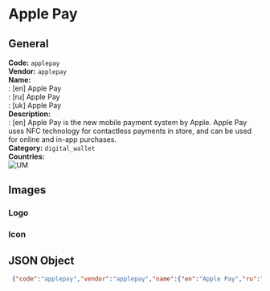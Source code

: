 # Apple Pay 
## General 
**Code:** `applepay`  
**Vendor:** `applepay`  
**Name:**  
:	[en] Apple Pay  
:	[ru] Apple Pay  
:	[uk] Apple Pay  
**Description:**  
: [en] Apple Pay is the new mobile payment system by Apple. Apple Pay uses NFC technology for contactless payments in store, and can be used for online and in-app purchases.   
**Category:** `digital_wallet`  
**Countries:**  
![UM](https://cdnjs.cloudflare.com/ajax/libs/flag-icon-css/3.3.0/flags/4x3/UM.svg#w24)  
 
## Images 
### Logo 
### Icon 
## JSON Object 
```json
 {"code":"applepay","vendor":"applepay","name":{"en":"Apple Pay","ru":"Apple Pay","uk":"Apple Pay"},"description":{"en":"Apple Pay is the new mobile payment system by Apple. Apple Pay uses NFC technology for contactless payments in store, and can be used for online and in-app purchases.\u00a0"},"countries":["UM"],"category":"digital_wallet"}```  
